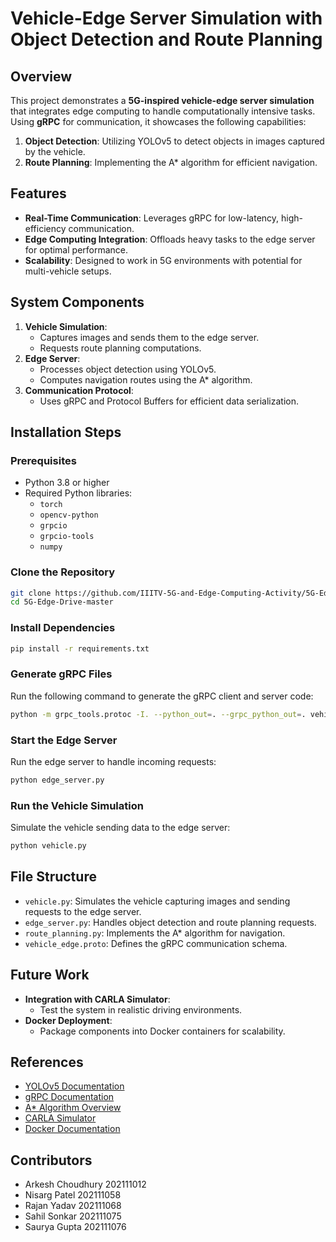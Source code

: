 # Vehicle-Edge Server Simulation with Object Detection and Route Planning

## Overview
This project demonstrates a **5G-inspired vehicle-edge server simulation** that integrates edge computing to handle computationally intensive tasks. Using **gRPC** for communication, it showcases the following capabilities:

1. **Object Detection**: Utilizing YOLOv5 to detect objects in images captured by the vehicle.
2. **Route Planning**: Implementing the A* algorithm for efficient navigation.

## Features
- **Real-Time Communication**: Leverages gRPC for low-latency, high-efficiency communication.
- **Edge Computing Integration**: Offloads heavy tasks to the edge server for optimal performance.
- **Scalability**: Designed to work in 5G environments with potential for multi-vehicle setups.

## System Components
1. **Vehicle Simulation**:
   - Captures images and sends them to the edge server.
   - Requests route planning computations.
2. **Edge Server**:
   - Processes object detection using YOLOv5.
   - Computes navigation routes using the A* algorithm.
3. **Communication Protocol**:
   - Uses gRPC and Protocol Buffers for efficient data serialization.

## Installation Steps

### Prerequisites
- Python 3.8 or higher
- Required Python libraries:
  - `torch`
  - `opencv-python`
  - `grpcio`
  - `grpcio-tools`
  - `numpy`

### Clone the Repository
```bash
git clone https://github.com/IIITV-5G-and-Edge-Computing-Activity/5G-Edge-Drive.git
cd 5G-Edge-Drive-master
```

### Install Dependencies
```bash
pip install -r requirements.txt
```

### Generate gRPC Files
Run the following command to generate the gRPC client and server code:
```bash
python -m grpc_tools.protoc -I. --python_out=. --grpc_python_out=. vehicle_edge.proto
```

### Start the Edge Server
Run the edge server to handle incoming requests:
```bash
python edge_server.py
```

### Run the Vehicle Simulation
Simulate the vehicle sending data to the edge server:
```bash
python vehicle.py
```

## File Structure
- `vehicle.py`: Simulates the vehicle capturing images and sending requests to the edge server.
- `edge_server.py`: Handles object detection and route planning requests.
- `route_planning.py`: Implements the A* algorithm for navigation.
- `vehicle_edge.proto`: Defines the gRPC communication schema.

## Future Work
- **Integration with CARLA Simulator**:
  - Test the system in realistic driving environments.
- **Docker Deployment**:
  - Package components into Docker containers for scalability.

## References
- [YOLOv5 Documentation](https://github.com/ultralytics/yolov5)
- [gRPC Documentation](https://grpc.io/)
- [A* Algorithm Overview](https://en.wikipedia.org/wiki/A*_search_algorithm)
- [CARLA Simulator](https://carla.org/)
- [Docker Documentation](https://www.docker.com/)

## Contributors
- Arkesh Choudhury 202111012
- Nisarg Patel     202111058
- Rajan Yadav      202111068
- Sahil Sonkar     202111075
- Saurya Gupta     202111076
